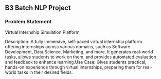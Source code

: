 ## B3 Batch NLP Project

### Problem Statement 

Virtual Internship Simulation Platform

Description: A fully immersive, self-paced virtual internship platform offering internships across various domains, such as Software Development, Data Science, Marketing, and more. It generates real-world tasks, allows students to work on them, and provides automated evaluation and feedback to enhance learning.Use Case: Gives students practical, hands-on experience through virtual internships, preparing them for real-world tasks in their desired fields.

